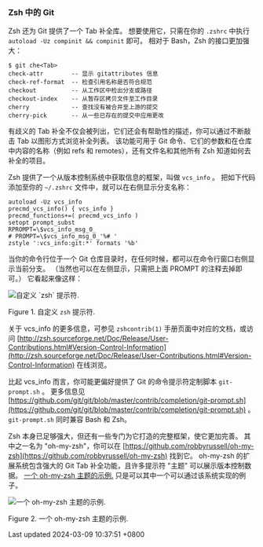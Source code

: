 ### Zsh 中的 Git

Zsh 还为 Git 提供了一个 Tab 补全库。 想要使用它，只需在你的 `.zshrc`
中执行 `autoload -Uz compinit && compinit` 即可。 相对于 Bash，Zsh
的接口更加强大：

```shell
$ git che<Tab>
check-attr        -- 显示 gitattributes 信息
check-ref-format  -- 检查引用名称是否符合规范
checkout          -- 从工作区中检出分支或路径
checkout-index    -- 从暂存区拷贝文件至工作目录
cherry            -- 查找没有被合并至上游的提交
cherry-pick       -- 从一些已存在的提交中应用更改
```

有歧义的 Tab
补全不仅会被列出，它们还会有帮助性的描述，你可以通过不断敲击 Tab
以图形方式浏览补全列表。 该功能可用于 Git
命令、它们的参数和在仓库中内容的名称（例如 refs 和
remotes），还有文件名和其他所有 Zsh 知道如何去补全的项目。

Zsh 提供了一个从版本控制系统中获取信息的框架，叫做 `vcs_info` 。
把如下代码添加至你的 `~/.zshrc` 文件中，就可以在右侧显示分支名称：

```shell
autoload -Uz vcs_info
precmd_vcs_info() { vcs_info }
precmd_functions+=( precmd_vcs_info )
setopt prompt_subst
RPROMPT=\$vcs_info_msg_0_
# PROMPT=\$vcs_info_msg_0_'%# '
zstyle ':vcs_info:git:*' formats '%b'
```

当你的命令行位于一个 Git
仓库目录时，在任何时候，都可以在命令行窗口右侧显示当前分支。
（当然也可以在左侧显示，只需把上面 PROMPT 的注释去掉即可。）
它看起来像这样：

![自定义 \`zsh\` 提示符.](../../../../images/zsh-prompt.png)

Figure 1. 自定义 `zsh` 提示符.

关于 vcs_info 的更多信息，可参见 `zshcontrib(1)`
手册页面中对应的文档，或访问
[http://zsh.sourceforge.net/Doc/Release/User-Contributions.html#Version-Control-Information](http://zsh.sourceforge.net/Doc/Release/User-Contributions.html#Version-Control-Information)
在线浏览。

比起 vcs_info 而言，你可能更偏好提供了 Git 的命令提示符定制脚本
`git-prompt.sh` 。 更多信息见
[https://github.com/git/git/blob/master/contrib/completion/git-prompt.sh](https://github.com/git/git/blob/master/contrib/completion/git-prompt.sh)
。 `git-prompt.sh` 同时兼容 Bash 和 Zsh。

Zsh 本身已足够强大，但还有一些专门为它打造的完整框架，使它更加完善。
其中之一名为 "oh-my-zsh"，你可以在
[https://github.com/robbyrussell/oh-my-zsh](https://github.com/robbyrussell/oh-my-zsh)
找到它。 oh-my-zsh 的扩展系统包含强大的 Git Tab 补全功能，且许多提示符
"主题" 可以展示版本控制数据。 [一个 oh-my-zsh
主题的示例.](#oh_my_zsh_git) 只是可以其中一个可以通过该系统实现的例子。

![一个 oh-my-zsh 主题的示例.](../../../../images/zsh-oh-my.png)

Figure 2. 一个 oh-my-zsh 主题的示例.

Last updated 2024-03-09 10:37:51 +0800
